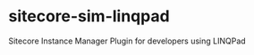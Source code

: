 sitecore-sim-linqpad
====================

Sitecore Instance Manager Plugin for developers using LINQPad
